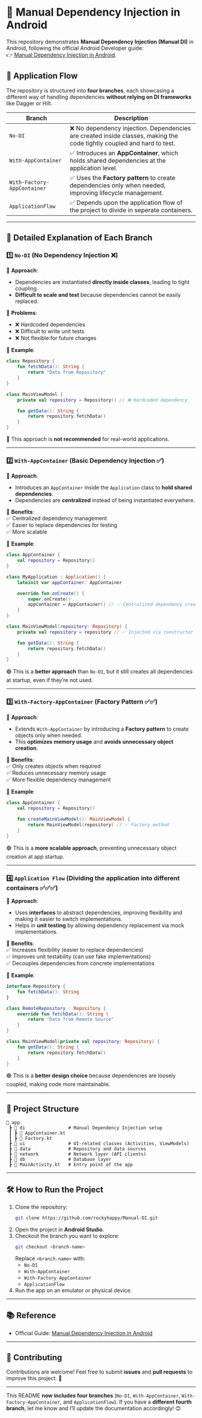 
# 📌 Manual Dependency Injection in Android  

This repository demonstrates **Manual Dependency Injection (Manual DI)** in Android, following the official Android Developer guide:  
👉 [Manual Dependency Injection in Android](https://developer.android.com/training/dependency-injection/manual).  

## 🚀 Application Flow  

The repository is structured into **four branches**, each showcasing a different way of handling dependencies **without relying on DI frameworks** like Dagger or Hilt.  

| Branch                        | Description |
|--------------------------------|------------|
| `No-DI`                       | ❌ No dependency injection. Dependencies are created inside classes, making the code tightly coupled and hard to test. |
| `With-AppContainer`           | ✅ Introduces an **AppContainer**, which holds shared dependencies at the application level. |
| `With-Factory-AppContainer`   | ✅ Uses the **Factory pattern** to create dependencies only when needed, improving lifecycle management. |
| `ApplicationFlow`              | ✅ Depends upon the application flow of the project to divide in seperate containers. |

---

## 🔹 **Detailed Explanation of Each Branch**  

### 1️⃣ `No-DI` (No Dependency Injection ❌)  

📌 **Approach**:  
- Dependencies are instantiated **directly inside classes**, leading to tight coupling.  
- **Difficult to scale and test** because dependencies cannot be easily replaced.  

📌 **Problems**:  
- ❌ Hardcoded dependencies  
- ❌ Difficult to write unit tests  
- ❌ Not flexible for future changes  

📌 **Example**:  
```kotlin
class Repository {
    fun fetchData(): String {
        return "Data from Repository"
    }
}

class MainViewModel {
    private val repository = Repository() // ❌ Hardcoded dependency

    fun getData(): String {
        return repository.fetchData()
    }
}
```
🔴 This approach is **not recommended** for real-world applications.  

---

### 2️⃣ `With-AppContainer` (Basic Dependency Injection ✅)  

📌 **Approach**:  
- Introduces an `AppContainer` inside the `Application` class to **hold shared dependencies**.  
- Dependencies are **centralized** instead of being instantiated everywhere.  

📌 **Benefits**:  
✅ Centralized dependency management  
✅ Easier to replace dependencies for testing  
✅ More scalable  

📌 **Example**:  
```kotlin
class AppContainer {
    val repository = Repository()
}

class MyApplication : Application() {
    lateinit var appContainer: AppContainer

    override fun onCreate() {
        super.onCreate()
        appContainer = AppContainer() // ✅ Centralized dependency creation
    }
}

class MainViewModel(repository: Repository) {
    private val repository = repository // ✅ Injected via constructor

    fun getData(): String {
        return repository.fetchData()
    }
}
```
🟢 This is a **better approach** than `No-DI`, but it still creates all dependencies at startup, even if they’re not used.  

---

### 3️⃣ `With-Factory-AppContainer` (Factory Pattern ✅✅)  

📌 **Approach**:  
- Extends `With-AppContainer` by introducing a **Factory pattern** to create objects only when needed.  
- This **optimizes memory usage** and **avoids unnecessary object creation**.  

📌 **Benefits**:  
✅ Only creates objects when required  
✅ Reduces unnecessary memory usage  
✅ More flexible dependency management  

📌 **Example**:  
```kotlin
class AppContainer {
    val repository = Repository()
    
    fun createMainViewModel(): MainViewModel {
        return MainViewModel(repository) // ✅ Factory method
    }
}
```
🟢 This is a **more scalable approach**, preventing unnecessary object creation at app startup.  

---

### 4️⃣ `Application Flow` (Dividing the application into different containers ✅✅✅)  

📌 **Approach**:  
- Uses **interfaces** to abstract dependencies, improving flexibility and making it easier to switch implementations.  
- Helps in **unit testing** by allowing dependency replacement via mock implementations.  

📌 **Benefits**:  
✅ Increases flexibility (easier to replace dependencies)  
✅ Improves unit testability (can use fake implementations)  
✅ Decouples dependencies from concrete implementations  

📌 **Example**:  
```kotlin
interface Repository {
    fun fetchData(): String
}

class RemoteRepository : Repository {
    override fun fetchData(): String {
        return "Data from Remote Source"
    }
}

class MainViewModel(private val repository: Repository) {
    fun getData(): String {
        return repository.fetchData()
    }
}
```
🟢 This is a **better design choice** because dependencies are loosely coupled, making code more maintainable.  

---

## 📂 Project Structure  

```
📂 app
 ┣ 📂 di                # Manual Dependency Injection setup
 ┃ ┣ 📜 AppContainer.kt
 ┃ ┣ 📜 Factory.kt
 ┣ 📂 ui                # UI-related classes (Activities, ViewModels)
 ┣ 📂 data              # Repository and data sources
 ┣ 📂 network           # Network layer (API clients)
 ┣ 📂 db                # Database layer
 ┣ 📜 MainActivity.kt   # Entry point of the app
```

---

## 🛠 How to Run the Project  

1. Clone the repository:  
   ```bash
   git clone https://github.com/rockyhappy/Manual-DI.git
   ```
2. Open the project in **Android Studio**.  
3. Checkout the branch you want to explore:  
   ```bash
   git checkout <branch-name>
   ```
   Replace `<branch-name>` with:  
   - `No-DI`  
   - `With-AppContainer`  
   - `With-Factory-AppContainer`  
   - `ApplicationFlow`  
4. Run the app on an emulator or physical device.  

---

## 📚 Reference  

- Official Guide: [Manual Dependency Injection in Android](https://developer.android.com/training/dependency-injection/manual)  

---

## 🤝 Contributing  

Contributions are welcome! Feel free to submit **issues** and **pull requests** to improve this project. 🚀  

---

This README **now includes four branches** (`No-DI`, `With-AppContainer`, `With-Factory-AppContainer`, and `ApplicationFlow`). If you have a **different fourth branch**, let me know and I’ll update the documentation accordingly! 😊
